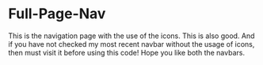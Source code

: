 # Full-Page-Nav
This is the navigation page with the use of the icons. This is also good. And if you have not checked my most recent navbar without the usage of icons, then must visit it before using this code! Hope you like both the navbars.
